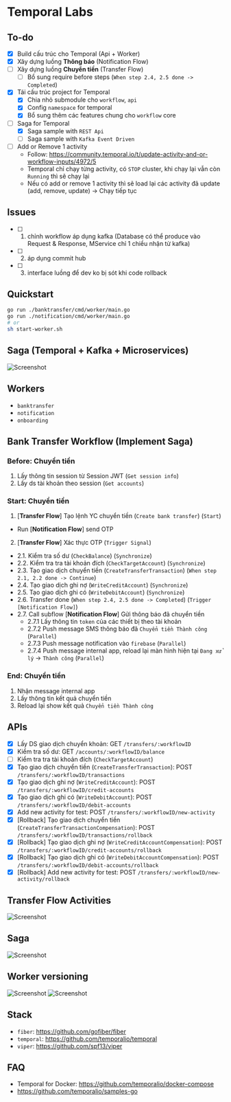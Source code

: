 # Temporal Labs

## To-do

- [x] Build cấu trúc cho Temporal (Api + Worker)
- [x] Xây dựng luồng **Thông báo** (Notification Flow)
- [ ] Xây dựng luồng **Chuyển tiền** (Transfer Flow)
  - [ ] Bổ sung require before steps (`When step 2.4, 2.5 done -> Completed`)
- [x] Tái cấu trúc project for Temporal
  - [x] Chia nhỏ submodule cho `workflow`, `api`
  - [x] Config `namespace` for temporal
  - [x] Bổ sung thêm các features chung cho `workflow` core
- [ ] Saga for Temporal
  - [x] Saga sample with `REST Api`
  - [ ] Saga sample with `Kafka Event Driven`
- [ ] Add or Remove 1 activity
  - Follow: <https://community.temporal.io/t/update-activity-and-or-workflow-inputs/4972/5>
  - Temporal chỉ chạy từng activity, có `STOP` cluster, khi chạy lại vẫn còn `Running` thì sẽ chạy lại
  - Nếu có add or remove 1 activity thì sẽ load lại các activity đã update (add, remove, update) -> Chạy tiếp tục

## Issues

- [ ] 1. chỉnh workflow áp dụng kafka (Database có thể produce vào Request & Response, MService chỉ 1 chiều nhận từ kafka)
- [ ] 2. áp dụng commit hub
- [ ] 3. interface luồng để dev ko bị sót khi code rollback

## Quickstart

```bash
go run ./banktransfer/cmd/worker/main.go
go run ./notification/cmd/worker/main.go
# or 
sh start-worker.sh
```

## Saga (Temporal + Kafka + Microservices)

![Screenshot](/docs/assets/saga-workflows-sample.png)

## Workers

- `banktransfer`
- `notification`
- `onboarding`

## Bank Transfer Workflow (Implement Saga)

### Before: Chuyển tiền

1. Lấy thông tin session từ Session JWT (`Get session info`)
2. Lấy ds tài khoản theo session (`Get accounts`)

### Start: Chuyển tiền

1. [**Transfer Flow**] Tạo lệnh YC chuyển tiền (`Create bank transfer`) (`Start`)
  - Run [**Notification Flow**] send OTP
2. [**Transfer Flow**] Xác thực OTP (`Trigger Signal`)
  - 2.1. Kiểm tra số dư (`CheckBalance`) (`Synchronize`)
  - 2.2. Kiểm tra tra tài khoản đích (`CheckTargetAccount`) (`Synchronize`)
  - 2.3. Tạo giao dịch chuyển tiền (`CreateTransferTransaction`) (`When step 2.1, 2.2 done -> Continue`)
  - 2.4. Tạo giao dịch ghi nợ (`WriteCreditAccount`) (`Synchronize`)
  - 2.5. Tạo giao dịch ghi có (`WriteDebitAccount`) (`Synchronize`)
  - 2.6. Transfer done  (`When step 2.4, 2.5 done -> Completed`) (`Trigger [Notification Flow]`)
  - 2.7. Call subflow [**Notification Flow**] Gửi thông báo đã chuyển tiền
    - 2.7.1 Lấy thông tin `token` của các thiết bị theo tài khoản
    - 2.7.2 Push message SMS thông báo đã `Chuyển tiền Thành công` (`Parallel`)
    - 2.7.3 Push message notification vào `firebase` (`Parallel`)
    - 2.7.4 Push message internal app, reload lại màn hình hiện tại `Đang xử lý` -> `Thành công` (`Parallel`)

### End: Chuyển tiền

1. Nhận message internal app
2. Lấy thông tin kết quả chuyển tiền
3. Reload lại show kết quả `Chuyển tiền Thành công`

## APIs

- [x] Lấy DS giao dịch chuyển khoản: GET `/transfers/:workflowID`
- [x] Kiểm tra số dư: GET `/accounts/:workflowID/balance`
- [ ] Kiểm tra tra tài khoản đích (`CheckTargetAccount`)
- [x] Tạo giao dịch chuyển tiền (`CreateTransferTransaction`): POST `/transfers/:workflowID/transactions`
- [x] Tạo giao dịch ghi nợ (`WriteCreditAccount`): POST `/transfers/:workflowID/credit-accounts`
- [x] Tạo giao dịch ghi có (`WriteDebitAccount`): POST `/transfers/:workflowID/debit-accounts`
- [x] Add new activity for test: POST `/transfers/:workflowID/new-activity`
- [x] [Rollback] Tạo giao dịch chuyển tiền (`CreateTransferTransactionCompensation`): POST `/transfers/:workflowID/transactions/rollback`
- [x] [Rollback] Tạo giao dịch ghi nợ (`WriteCreditAccountCompensation`): POST `/transfers/:workflowID/credit-accounts/rollback`
- [x] [Rollback] Tạo giao dịch ghi có (`WriteDebitAccountCompensation`): POST `/transfers/:workflowID/debit-accounts/rollback`
- [x] [Rollback] Add new activity for test: POST `/transfers/:workflowID/new-activity/rollback`

## Transfer Flow Activities

![Screenshot](/docs/assets/OCB-Fund-Transfer-Demo.png)

## Saga

![Screenshot](/docs/assets/bank-transfer-saga-pattern-log.png)

## Worker versioning

![Screenshot](/docs/assets/temporal-worker-versioning-1.png)
![Screenshot](/docs/assets/temporal-worker-versioning-2.png)

## Stack

- `fiber`: <https://github.com/gofiber/fiber>
- `temporal`: <https://github.com/temporalio/temporal>
- `viper`: <https://github.com/spf13/viper>

## FAQ

- Temporal for Docker: <https://github.com/temporalio/docker-compose>
- <https://github.com/temporalio/samples-go>
